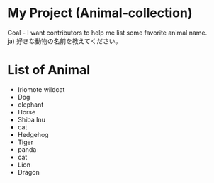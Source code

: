 # My Project (Animal-collection)
Goal - I want contributors to help me list some favorite animal name.<br>
ja) 好きな動物の名前を教えてください。

# List of Animal

- Iriomote wildcat
- Dog
- elephant
- Horse
- Shiba Inu
- cat
- Hedgehog
- Tiger
- panda
- cat
- Lion
- Dragon